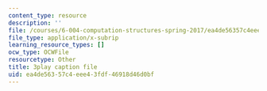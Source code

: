 ```yaml
---
content_type: resource
description: ''
file: /courses/6-004-computation-structures-spring-2017/ea4de56357c4eee43fdf46918d46d0bf_58edfKe-LO8.srt
file_type: application/x-subrip
learning_resource_types: []
ocw_type: OCWFile
resourcetype: Other
title: 3play caption file
uid: ea4de563-57c4-eee4-3fdf-46918d46d0bf
---
```

